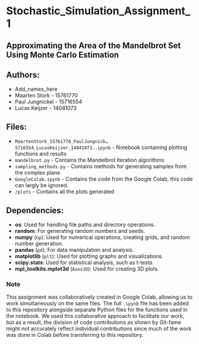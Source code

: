 # Stochastic_Simulation_Assignment_1
## Approximating the Area of the Mandelbrot Set Using Monte Carlo Estimation
## Authors:
- Add_names_here
- Maarten Stork - 15761770
- Paul Jungnickel - 15716554
- Lucas Keijzer - 14041073

## Files:
- `MaartenStork_15761770_PaulJungnick…5716554_LucasKeijzer_14041073..ipynb` - Notebook containing plotting functions and results
- `mandelbrot.py` - Contains the Mandelbrot iteration algorithms
- `sampling_methods.py` - Contains methods for generating samples from the complex plane
- `GoogleColab.ipynb` - Contains the code from the Google Colab, this code can largly be ignored.
- `/plots` - Contains all the plots generated 

## Dependencies:
- **os**: Used for handling file paths and directory operations.
- **random**: For generating random numbers and seeds.
- **numpy** (`np`): Used for numerical operations, creating grids, and random number generation.
- **pandas** (`pd`): For data manipulation and analysis.
- **matplotlib** (`plt`): Used for plotting graphs and visualizations.
- **scipy.stats**: Used for statistical analysis, such as t-tests.
- **mpl_toolkits.mplot3d** (`Axes3D`): Used for creating 3D plots.

### Note
This assignment was collaboratively created in Google Colab, allowing us to work simultaneously on the same files. The full `.ipynb` file has been added to this repository alongside separate Python files for the functions used in the notebook. We used this collaborative approach to facilitate our work, but as a result, the division of code contributions as shown by Git-fame might not accurately reflect individual contributions since much of the work was done in Colab before transferring to this repository.
